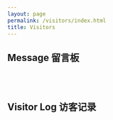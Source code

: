 ```yaml
---
layout: page
permalink: /visitors/index.html
title: Visitors
---
```


## Message 留言板

<br>

<!-- {% include disqus.html %}  -->

<br>

## Visitor Log 访客记录

<br>

<div class="stat"><script type="text/javascript" id="clstr_globe" src="//clustrmaps.com/globe.js?d=tGZ_4852x6Mm-PPomoo98e4y_CI8D9TmioGTO03Daik"></script></div>

<br>
